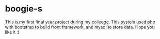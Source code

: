 # boogie-s

This is my first final year project during my colleage.
This system used php with bootstrap to build front framework, and mysql to store data.
Hope you like it :)
